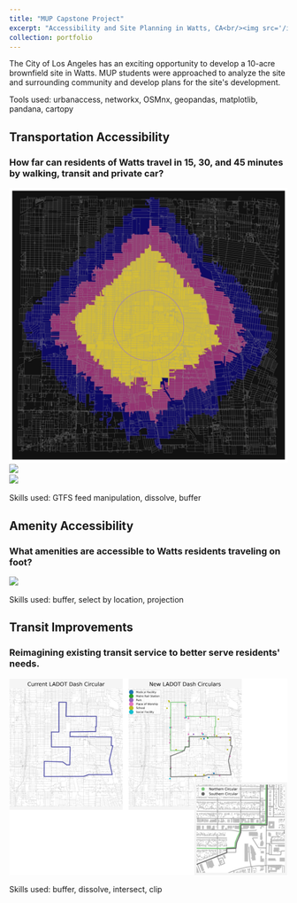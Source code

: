 ```yaml
---
title: "MUP Capstone Project"
excerpt: "Accessibility and Site Planning in Watts, CA<br/><img src='/images/walking_thumb.png'>"
collection: portfolio
---
```


The City of Los Angeles has an exciting opportunity to develop a 10-acre brownfield site in Watts. MUP students were approached to analyze the site and surrounding community and develop plans for the site's development.

Tools used: urbanaccess, networkx, OSMnx, geopandas, matplotlib, pandana, cartopy

## Transportation Accessibility
### How far can residents of Watts travel in 15, 30, and 45 minutes by walking, transit and private car?

<img src='/images/walking.png'>
<br/>
<img src='/images/ampeak.png'>
<br/>
<img src='/images/driving.png'>

Skills used: GTFS feed manipulation, dissolve, buffer

## Amenity Accessibility
### What amenities are accessible to Watts residents traveling on foot?

<img src='/images/aaccessibility.png'>

Skills used: buffer, select by location, projection

## Transit Improvements
### Reimagining existing transit service to better serve residents' needs.

<img src='/images/dash_combined.png'>

Skills used: buffer, dissolve, intersect, clip